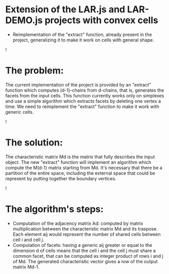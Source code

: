 Extension of the LAR.js and LAR-DEMO.js projects with convex cells
===
* Reimplementation of the "extract" function, already present in the project, generalizing it to make it work on cells with general shape. 

!

The problem:
===
The current implementation of the project is provided by an "extract" function which computes (d-1)-chains from d-chains, that is, generates the facets from the input cells. This function currently works only on simplexes and use a simple algorithm which extracts facets by deleting one vertex a time. We need to reimplement the "extract" function to make it work with generic cells.

!

The solution: 
===
The characteristic matrix Md is the matrix that fully describes the input object.
The new "extract" function will implement an algorithm which compute the M(d-1) matrix starting from Md. 
It's necessary that there be a partition of the entire space, including the external space that could be represent by putting together the boundary vertices.

!

The algorithm's steps:
===
* Computation of the adjacency matrix Ad: computed by matrix multiplication between the characteristic matrix Md and its traspose. Each element aij would represent the number of shared cells between cell i and cell j.
* Computation of facets: having a generic aij greater or equal to the dimension d of cells means that the cell i and the cell j must share a common facet, that can be computed as integer product of rows i and j of Md. The generated characteristic vector gives a row of the output matrix Md-1.
